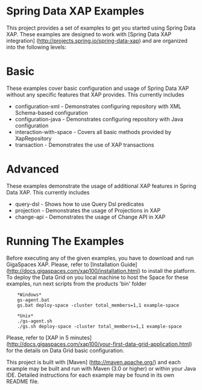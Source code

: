 Spring Data XAP Examples
============================

This project provides a set of examples to get you started using Spring Data XAP. These examples are designed to work with [Spring Data XAP integration] (http://projects.spring.io/spring-data-xap) and are organized into the following levels:

# Basic

These examples cover basic configuration and usage of Spring Data XAP without any specific features that XAP provides. This currently includes

* configuration-xml - Demonstrates configuring repository with XML Schema-based configuration
* configuration-java - Demonstrates configuring repository with Java configuration
* interaction-with-space - Covers all basic methods provided by XapRepository
* transaction - Demonstrates the use of XAP transactions

# Advanced

These examples demonstrate the usage of additional XAP features in Spring Data XAP. This currently includes

* query-dsl - Shows how to use Query Dsl predicates
* projection - Demonstrates the usage of Projections in XAP
* change-api - Demonstrates the usage of Change API in XAP

# Running The Examples

Before executing any of the given examples, you have to download and run GigaSpaces XAP.
Please, refer to [Installation Guide] (http://docs.gigaspaces.com/xap100/installation.html) to install the platform.
To deploy the Data Grid on you local machine to host the Space for these examples, run next scripts from the products 'bin' folder

        *Windows*
        gs-agent.bat
        gs.bat deploy-space -cluster total_members=1,1 example-space
        
        *Unix*
        ./gs-agent.sh
        ./gs.sh deploy-space -cluster total_members=1,1 example-space

Please, refer to [XAP in 5 minutes] (http://docs.gigaspaces.com/xap100/your-first-data-grid-application.html) for the details on Data Grid basic configuration.

This project is built with [Maven] (http://maven.apache.org/) and each example may be built and run with Maven (3.0 or higher) or within your Java IDE.
Detailed instructions for each example may be found in its own README file.